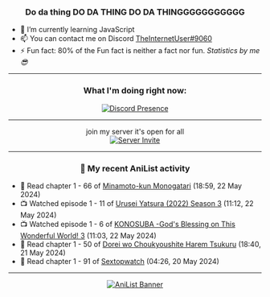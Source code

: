 <div align="center">

### Do da thing DO DA THING DO DA THINGGGGGGGGGGG
</div>

- 🌱 I’m currently learning JavaScript
- 📫 You can contact me on Discord [TheInternetUser#9060](https://discord.com/users/534117072796385300)
- ⚡ Fun fact: 80% of the Fun fact is neither a fact nor fun. _Statistics by me 😎_
<hr>

<div align="center">

### What I'm doing right now:
[![Discord Presence](https://lanyard.cnrad.dev/api/534117072796385300)](https://discord.com/users/534117072796385300)
<hr>

join my server it's open for all <br>
[![Server Invite](https://invidget.switchblade.xyz/bfYgVHxrSs)](https://discord.gg/bfYgVHxrSs)

<hr>
  
### 🌸 My recent AniList activity

</div>

<!-- ANILIST_ACTIVITY:start -->

-   📖 Read chapter 1 - 66 of [Minamoto-kun Monogatari](https://anilist.co/manga/60123) (18:59, 22 May 2024)
-   📺 Watched episode 1 - 11 of [Urusei Yatsura (2022) Season 3](https://anilist.co/anime/155645) (11:12, 22 May 2024)
-   📺 Watched episode 1 - 6 of [KONOSUBA -God's Blessing on This Wonderful World! 3](https://anilist.co/anime/136804) (11:03, 22 May 2024)
-   📖 Read chapter 1 - 50 of [Dorei wo Choukyoushite Harem Tsukuru](https://anilist.co/manga/149329) (18:40, 21 May 2024)
-   📖 Read chapter 1 - 91 of [Sextopwatch](https://anilist.co/manga/152411) (04:26, 20 May 2024)

<!-- ANILIST_ACTIVITY:end -->
<hr>

<div align="center">

[![AniList Banner](https://img.anili.st/User/929966)](https://anilist.co/user/TheInternetUser)

<!-- ![Profile views](https://gpvc.arturio.dev/TheInternetUse7) Since 2023-01-09 -->
<br>


</div>
